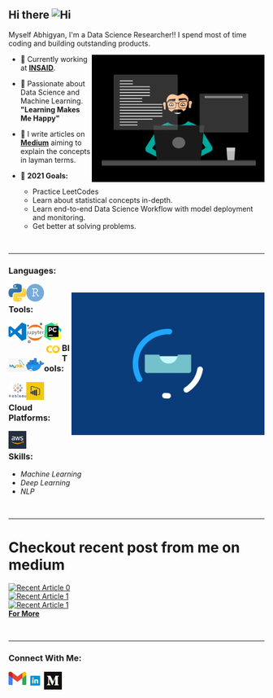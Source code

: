 ## Hi there <img width="28px" alt="Hi" src="https://user-images.githubusercontent.com/1303154/88677602-1635ba80-d120-11ea-84d8-d263ba5fc3c0.gif" />

Myself Abhigyan, I'm a Data Science Researcher!! I spend most of time coding and building outstanding products.

<img align="right" alt="GIF" src="GIF/Data scientist2.gif" width="340" height="250" />


- 🔭 Currently working at **<a href="https://www.insaid.co/">INSAID</a>**.
  
- 🌱 Passionate about Data Science and Machine Learning. **"Learning Makes Me Happy"**
  
- 👯 I write articles on **<a href="https://medium.com/@abhigyan.singh282">Medium</a>** aiming to explain the concepts in layman terms.
  
- 🥅 **2021 Goals:** 
  - Practice LeetCodes
  - Learn about statistical concepts in-depth.
  - Learn end-to-end Data Science Workflow with model deployment and monitoring. 
  - Get better at solving problems.


<br />

* * *



### **Languages**:

[<img align="left" alt="Python" width="35px" src="Tools/python.png" />](https://docs.python.org/3/)

[<img align="left" alt="R" width="35px" src="Tools/r.png" />](https://www.r-project.org/about.html)

</br>

<img align="right" alt="GIF" src="GIF/stack.gif" width="380" height="280" />

### **Tools**:

[<img align="left" alt="Visual Studio Code" width="35px" src="Tools/vscode.svg" />](https://docs.microsoft.com/en-us/visualstudio/?view=vs-2019)

[<img align="left" alt="Jupyter" width="35px" src="Tools/jupyter.png" />](https://jupyter.org/)

[<img align="left" alt="PyCharm" width="35px" src="Tools/pycharm.png" />](https://www.jetbrains.com/pycharm/)

[<img align="left" alt="Colab" width="35px" src="Tools/colab.png" />](https://colab.research.google.com/github/tensorflow/examples/blob/master/courses/udacity_intro_to_tensorflow_for_deep_learning/l01c01_introduction_to_colab_and_python.ipynb)

[<img align="left" alt="MySQL" width="35px" src="Tools/mysql.jpg" />](https://dev.mysql.com/doc/)

[<img align="left" alt="Docker" width="35px" src="Tools/docker.png" />](https://docs.docker.com/engine/)

</br>

### **BI Tools**:

[<img align="left" alt="Tableau" width="35px" src="Tools/BI/tableau1.png" />](https://www.tableau.com/trial/tableau-software?utm_campaign_id=2017049&utm_campaign=Prospecting-CORE-ALL-ALL-ALL-ALL&utm_medium=Paid+Search&utm_source=Google+Search&utm_language=EN&utm_country=IND&kw=tableau&adgroup=CTX-Brand+Priority-Core-EN-E&adused=484165494676&matchtype=e&placement=&gclsrc=aw.ds&&gclid=EAIaIQobChMIos-i5Zin7gIVliQrCh0BuQDZEAAYASAAEgITMvD_BwE)

[<img align="left" alt="PowerBI" width="35px" src="Tools/BI/PowerBI.png" />](https://powerbi.microsoft.com/en-us/)

</br>

### **Cloud Platforms**:

[<img align="left" alt="AWS" width="35px" src="Tools/aws.jpeg" />](https://aws.amazon.com/free/?trk=ps_a134p000003yhlXAAQ&trkCampaign=acq_paid_search_brand&sc_channel=ps&sc_campaign=acquisition_IN&sc_publisher=google&sc_category=core-main&sc_country=IN&sc_geo=APAC&sc_outcome=Acquisition&sc_detail=aws&sc_content=Brand_Core_aws_e&sc_matchtype=e&sc_segment=453325184782&sc_medium=ACQ-P|PS-GO|Brand|Desktop|SU|Core-Main|Core|IN|EN|Text&s_kwcid=AL!4422!3!453325184782!e!!g!!aws&ef_id=CjwKCAiA9vOABhBfEiwATCi7GGqUPXvbfEPvkKnmRUOw0n8p-rVIgAse793IAw-LS7yNOgvcf3gdsRoCm4kQAvD_BwE:G:s&s_kwcid=AL!4422!3!453325184782!e!!g!!aws&all-free-tier.sort-by=item.additionalFields.SortRank&all-free-tier.sort-order=asc)

</br>

### **Skills**:
- *Machine Learning*
- *Deep Learning*
- *NLP*

</br>


* * *

# **Checkout recent post from me on medium**

<a target="_blank" href="https://github-readme-medium-recent-article.vercel.app/medium/@abhigyan.singh282/0"><img src="https://github-readme-medium-recent-article.vercel.app/medium/@abhigyan.singh282/0" alt="Recent Article 0"> 
</br>
<a target="_blank" href="https://github-readme-medium-recent-article.vercel.app/medium/@abhigyan.singh282/1"><img src="https://github-readme-medium-recent-article.vercel.app/medium/@abhigyan.singh282/1" alt="Recent Article 1">
</br>
<a target="_blank" href="https://github-readme-medium-recent-article.vercel.app/medium/@abhigyan.singh282/2"><img src="https://github-readme-medium-recent-article.vercel.app/medium/@abhigyan.singh282/2" alt="Recent Article 1">
</br>
**<a href="https://medium.com/@abhigyan.singh282">For More</a>**

<br />

* * *

### **Connect With Me**:

[<img align="left" alt="GMail" width="35px" src="Social/gmail.png" />](abhigyan548@gmail.com)

[<img align="left" alt="LinkedIn" width="35px" src="Social/linkedin.png" />](https://www.linkedin.com/in/abhigyan-singh-b13651121/)

[<img align="left" alt="Medium" width="35px" src="Social/1200px-Medium_logo_Monogram.svg.png" />](https://medium.com/@abhigyan.singh282)
